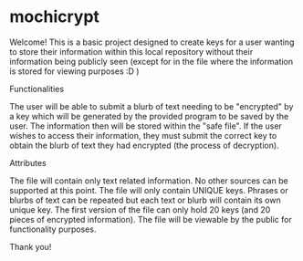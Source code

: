 # mochicrypt
Welcome! This is a basic project designed to create keys for a user wanting to store their information within this local repository without their information being publicly seen (except for in the file where the information is stored for viewing purposes :D ) 

Functionalities

The user will be able to submit a blurb of text needing to be "encrypted" by a key which will be generated by the provided program to be saved by the user. The information then will be stored within the "safe file". If the user wishes to access their information, they must submit the correct key to obtain the blurb of text they had encrypted (the process of decryption).

Attributes

The file will contain only text related information. No other sources can be supported at this point.
The file will only contain UNIQUE keys. Phrases or blurbs of text can be repeated but each text or blurb will contain its own unique key.
The first version of the file can only hold 20 keys (and 20 pieces of encrypted information).
The file will be viewable by the public for functionality purposes.

Thank you!
